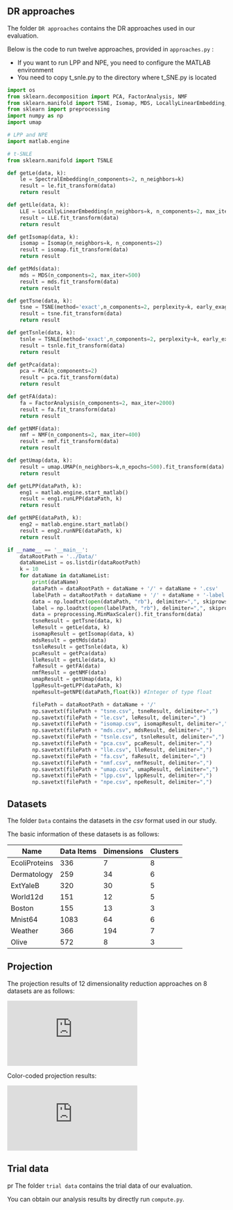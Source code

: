 ## DR approaches

The folder `DR approaches` contains the DR approaches used in our evaluation.

Below is the code to run twelve approaches, provided in `approaches.py` :

- If you want to run LPP and NPE, you need to configure the MATLAB environment
- You need to copy t_snle.py to the directory where t_SNE.py is located

```python
import os
from sklearn.decomposition import PCA, FactorAnalysis, NMF
from sklearn.manifold import TSNE, Isomap, MDS, LocallyLinearEmbedding, SpectralEmbedding
from sklearn import preprocessing
import numpy as np
import umap

# LPP and NPE
import matlab.engine  

# t-SNLE
from sklearn.manifold import TSNLE        

def getLe(data, k):
    le = SpectralEmbedding(n_components=2, n_neighbors=k)
    result = le.fit_transform(data)
    return result

def getLle(data, k):
    LLE = LocallyLinearEmbedding(n_neighbors=k, n_components=2, max_iter=200)
    result = LLE.fit_transform(data)
    return result

def getIsomap(data, k):
    isomap = Isomap(n_neighbors=k, n_components=2)
    result = isomap.fit_transform(data)
    return result

def getMds(data):
    mds = MDS(n_components=2, max_iter=500)
    result = mds.fit_transform(data)
    return result

def getTsne(data, k):
    tsne = TSNE(method='exact',n_components=2, perplexity=k, early_exaggeration=6, n_iter=3000)
    result = tsne.fit_transform(data)
    return result

def getTsnle(data, k):
    tsnle = TSNLE(method='exact',n_components=2, perplexity=k, early_exaggeration=6, n_iter=3000)
    result = tsnle.fit_transform(data)
    return result

def getPca(data):
    pca = PCA(n_components=2)
    result = pca.fit_transform(data)
    return result

def getFA(data):
    fa = FactorAnalysis(n_components=2, max_iter=2000)
    result = fa.fit_transform(data)
    return result

def getNMF(data):
    nmf = NMF(n_components=2, max_iter=400)
    result = nmf.fit_transform(data)
    return result

def getUmap(data, k):
    result = umap.UMAP(n_neighbors=k,n_epochs=500).fit_transform(data)
    return result

def getLPP(dataPath, k):
    eng1 = matlab.engine.start_matlab()
    result = eng1.runLPP(dataPath, k)
    return result

def getNPE(dataPath, k):
    eng2 = matlab.engine.start_matlab()
    result = eng2.runNPE(dataPath, k)
    return result

if __name__ == '__main__':
    dataRootPath = '../Data/'
    dataNameList = os.listdir(dataRootPath)
    k = 10
    for dataName in dataNameList:
        print(dataName)
        dataPath = dataRootPath + dataName + '/' + dataName + '.csv'
        labelPath = dataRootPath + dataName + '/' + dataName + '-label.csv'
        data = np.loadtxt(open(dataPath, "rb"), delimiter=",", skiprows=0)
        label = np.loadtxt(open(labelPath, "rb"), delimiter=",", skiprows=0)
        data = preprocessing.MinMaxScaler().fit_transform(data)
        tsneResult = getTsne(data, k)
        leResult = getLe(data, k)
        isomapResult = getIsomap(data, k)
        mdsResult = getMds(data)
        tsnleResult = getTsnle(data, k)
        pcaResult = getPca(data)
        lleResult = getLle(data, k)
        faResult = getFA(data)
        nmfResult = getNMF(data)
        umapResult = getUmap(data, k)
        lppResult=getLPP(dataPath, k)
        npeResult=getNPE(dataPath,float(k)) #Integer of type float

        filePath = dataRootPath + dataName + '/'
        np.savetxt(filePath + "tsne.csv", tsneResult, delimiter=",")
        np.savetxt(filePath + "le.csv", leResult, delimiter=",")
        np.savetxt(filePath + "isomap.csv", isomapResult, delimiter=",")
        np.savetxt(filePath + "mds.csv", mdsResult, delimiter=",")
        np.savetxt(filePath + "tsnle.csv", tsnleResult, delimiter=",")
        np.savetxt(filePath + "pca.csv", pcaResult, delimiter=",")
        np.savetxt(filePath + "lle.csv", lleResult, delimiter=",")
        np.savetxt(filePath + "fa.csv", faResult, delimiter=",")
        np.savetxt(filePath + "nmf.csv", nmfResult, delimiter=",")
        np.savetxt(filePath + "umap.csv", umapResult, delimiter=",")
        np.savetxt(filePath + "lpp.csv", lppResult, delimiter=",")
        np.savetxt(filePath + "npe.csv", npeResult, delimiter=",")
```

## Datasets

The folder `Data` contains the datasets in the *csv*  format used in our study.

The basic information of these datasets is as follows:

| Name          | Data Items | Dimensions | Clusters |
| ------------- | ---------- | ---------- | -------- |
| EcoliProteins | 336        | 7          | 8        |
| Dermatology   | 259        | 34         | 6        |
| ExtYaleB      | 320        | 30         | 5        |
| World12d      | 151        | 12         | 5        |
| Boston        | 155        | 13         | 3        |
| Mnist64       | 1083       | 64         | 6        |
| Weather       | 366        | 194        | 7        |
| Olive         | 572        | 8          | 3        |

## Projection

The projection results of 12 dimensionality reduction approaches on 8 datasets are as follows:

 [![img](https://github.com/DR-approach/DR-approaches/raw/main/Appendix/projection.pdf)](https://github.com/DR-approach/DR-approaches/blob/main/Appendix/projection.pdf)
 
Color-coded projection results:

 [![img](https://github.com/DR-approach/DR-approaches/raw/main/Appendix/pro-color.pdf)](https://github.com/DR-approach/DR-approaches/blob/main/Appendix/pro-color.pdf)

## Trial data
pr
The folder `trial data` contains the trial data of our evaluation.

You can obtain our analysis results by directly run `compute.py`.
